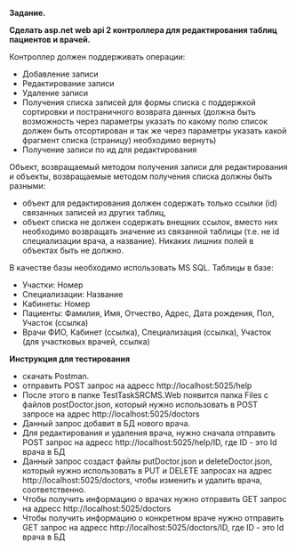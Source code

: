 **Задание.**

**Сделать asp.net web api 2 контроллера для редактирования таблиц пациентов и врачей.**

Контроллер должен поддерживать операции:
- Добавление записи
- Редактирование записи
- Удаление записи
- Получения списка записей для формы списка с поддержкой сортировки и постраничного возврата данных (должна быть возможность через параметры указать по какому полю список должен быть отсортирован и так же через параметры указать какой фрагмент списка (страницу) необходимо вернуть)
- Получение записи по ид для редактирования

Объект, возвращаемый методом получения записи для редактирования и объекты, возвращаемые методом получения списка должны быть разными:
- объект для редактирования должен содержать только ссылки (id) связанных записей из других таблиц,
- объект списка не должен содержать внещних ссылок, вместо них необходимо возвращать значение из связанной таблицы (т.е. не id специализации врача, а название).
Никаких лишних полей в объектах быть не должно.

В качестве базы необходимо использовать MS SQL.
Таблицы в базе:
- Участки: Номер
- Специализации: Название
- Кабинеты: Номер
- Пациенты: Фамилия, Имя, Отчество, Адрес, Дата рождения, Пол, Участок (ссылка)
- Врачи ФИО, Кабинет (ссылка), Специализация (ссылка), Участок (для участковых врачей, ссылка)

**Инструкция для тестирования**

- скачать Postman.
- отправить POST запрос на адресс http://localhost:5025/help
- После этого в папке TestTaskSRCMS.Web появится папка Files с файлов postDoctor.json, который нужно использовать в POST запросе на адрес http://localhost:5025/doctors
- Данный запрос добавит в БД нового врача.
- Для редактирования и удаления врача, нужно сначала отправить POST запрос на адресс http://localhost:5025/help/ID, где ID - это Id врача в БД
- Данный запрос создаст файлы putDoctor.json и deleteDoctor.json, который нужно использовать в PUT и DELETE запросах на адрес http://localhost:5025/doctors, чтобы изменить и удалить врача, соответственно.
- Чтобы получить информацию о врачах нужно отправить GET запрос на адресс http://localhost:5025/doctors
- Чтобы получить информацию о конкретном враче нужно отправить GET запрос на адресс http://localhost:5025/doctors/ID, где ID - это Id врача в БД
